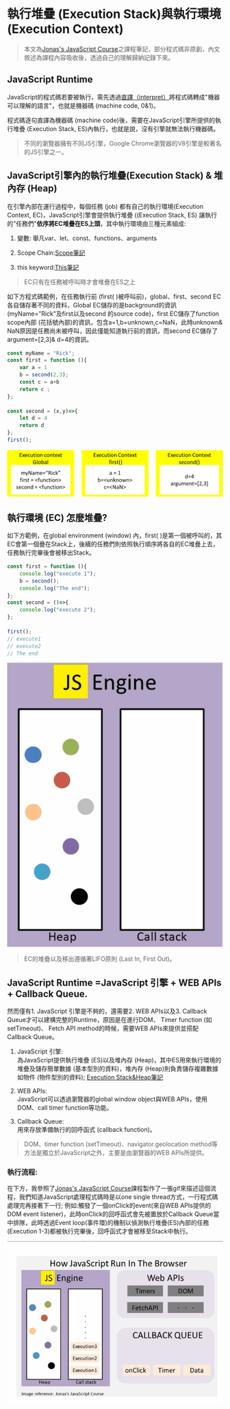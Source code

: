 # 執行堆疊 (Execution Stack)與執行環境 (Execution Context)

> 本文為[Jonas's JavaScript Course](https://www.udemy.com/course/the-complete-javascript-course/)之課程筆記，部分程式碼非原創，內文敘述為課程內容吸收後，透過自己的理解歸納記錄下來。

## JavaScript Runtime
JavaScript的程式碼若要被執行，需先透過[直譯（interpret）](https://github.com/ChiuWeiChung/notes-markdown/blob/main/javascript/KnowJs/KnowJs1.markdown)將程式碼轉成"機器可以理解的語言"，也就是機器碼 (machine code, 0&1)。

程式碼逐句直譯為機器碼 (machine code)後，需要在JavaScript引擎所提供的執行堆疊 (Execution Stack, ES)內執行，也就是說，沒有引擎就無法執行機器碼。

>不同的瀏覽器擁有不同JS引擎，Google Chrome瀏覽器的V8引擎是較著名的JS引擎之一。


## JavaScript引擎內的執行堆疊(Execution Stack) & 堆內存 (Heap)

在引擎內部在運行過程中，每個任務 (job) 都有自己的執行環境(Execution Context, EC)，JavaScript引擎會提供執行堆疊 ((Execution Stack, ES) 讓執行的"任務們"**依序將EC堆疊在ES上頭**，其中執行環境由三種元素組成:

1. 變數: 舉凡var、let、const、functions、arguments

2. Scope Chain:[Scope筆記](https://github.com/ChiuWeiChung/notes-markdown/blob/main/javascript/KnowJs/KnowJs3.markdown)

3. this keyword:[This筆記](https://github.com/ChiuWeiChung/notes-markdown/blob/main/javascript/KnowJs/KnowJs5.markdown)

>EC只有在任務被呼叫時才會堆疊在ES之上

  

如下方程式碼範例，在任務執行前 (first( )被呼叫前)，global、first、second EC各自儲存著不同的資料，Global EC儲存的是background的資訊 (myName="Rick"及first以及second 的source code)，first EC儲存了function scope內部 (花括號內部)的資訊，包含a=1,b=unknown,c=NaN，此時unknown& NaN原因是任務尚未被呼叫，因此僅能知道執行前的資訊，而second EC儲存了argument=[2,3]& d=4的資訊。

```js               
const myName = "Rick";                        
const first = function (){  
    var a = 1                
    b = second(2,3);        
    const c = a+b
    return c ;
};  

const second = (x,y)=>{
    let d = 4
    return d
};
first();  
```
 

![execution context](https://github.com/ChiuWeiChung/IMGTANK/blob/main/eventloop/execution%20context.png?raw=true)

  

## 執行環境 (EC) 怎麼堆疊?
如下方範例，在global environment (window) 內，first( )是第一個被呼叫的，其EC會第一個疊在Stack上，後續的任務們則依照執行順序將各自的EC堆疊上去，任務執行完畢後會被移出Stack。

```js
const first = function (){
    console.log("execute 1");
    b = second();
    console.log("The end");
};
const second = ()=>{
    console.log("execute 2");
};

first();  
// execute1
// execute2
// The end
```

![Execution Stack](https://github.com/ChiuWeiChung/IMGTANK/blob/main/eventloop/simpleCallstack.gif?raw=true)

> EC的堆疊以及移出遵循著LIFO原則 (Last In, First Out)。

  

## JavaScript Runtime =JavaScript 引擎 + WEB APIs + Callback Queue.

然而僅有1. JavaScript 引擎是不夠的，還需要2. WEB APIs以及3. Callback Queue才可以建構完整的Runtime，原因是在進行DOM、 Timer function (如setTimeout)、 Fetch API method的時候，需要WEB APIs來提供並搭配Callback Queue。

1. JavaScript 引擎:  
為JavaScript提供執行堆疊 (ES)以及堆內存 (Heap)，其中ES用來執行環境的堆疊及儲存簡單數據 (基本型別的資料)，堆內存 (Heap)則負責儲存複雜數據如物件 (物件型別的資料); [Execution Stack&Heap筆記](https://github.com/ChiuWeiChung/notes-markdown/blob/main/javascript/KnowJs/KnowJs6.markdown)

2. WEB APIs:  
JavaScript可以透過瀏覽器的global window object與WEB APIs，使用DOM、call timer function等功能。

3. Callback Queue:  
用來存放準備執行的回呼函式 (callback function)。

>DOM、timer function (setTimeout)、navigator.geolocation method等方法是獨立於JavaScript之外，主要是由瀏覽器的WEB APIs所提供。


### 執行流程:
在下方，我參照了[Jonas's JavaScript Course](https://www.udemy.com/course/the-complete-javascript-course/)課程製作了一張gif來描述這個流程，我們知道JavaScript處理程式碼時是以one single thread方式，一行程式碼處理完再接著下一行; 例如:觸發了一個onClick的event(來自WEB APIs提供的DOM event listener)，此時onClick的回呼函式會先被置放於Callback Queue當中排隊，此時透過Event loop(事件環)的機制以偵測執行堆疊(ES)內部的任務(Execution 1-3)都被執行完畢後，回呼函式才會被移至Stack中執行。


![eventloop](https://github.com/ChiuWeiChung/IMGTANK/blob/main/eventloop/eventloop.gif?raw=true)




